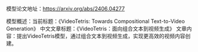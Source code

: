 模型论文地址：https://arxiv.org/abs/2406.04277

模型概述：当前标题：《VideoTetris: Towards Compositional Text-to-Video Generation》
中文文章标题：《VideoTetris：面向组合文本到视频生成》
文章内容：提出VideoTetris模型，通过组合文本到视频生成，实现更高效的视频内容创建。

